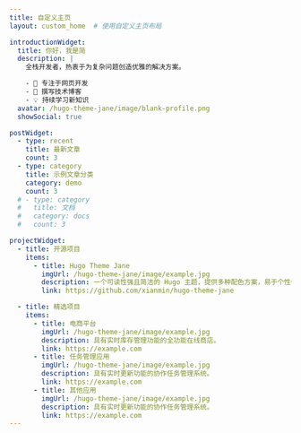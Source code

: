 ```yaml
---
title: 自定义主页
layout: custom_home  # 使用自定义主页布局

introductionWidget:
  title: 你好，我是简
  description: |
    全栈开发者，热衷于为复杂问题创造优雅的解决方案。

    - 🚀 专注于网页开发
    - 📝 撰写技术博客
    - 💡 持续学习新知识
  avatar: /hugo-theme-jane/image/blank-profile.png
  showSocial: true

postWidget:
  - type: recent
    title: 最新文章
    count: 3
  - type: category
    title: 示例文章分类
    category: demo
    count: 3
  # - type: category
  #   title: 文档
  #   category: docs
  #   count: 3

projectWidget:
  - title: 开源项目
    items:
      - title: Hugo Theme Jane
        imgUrl: /hugo-theme-jane/image/example.jpg
        description: 一个可读性强且简洁的 Hugo 主题，提供多种配色方案，易于个性化定制。自 2018 年以来运行良好。
        link: https://github.com/xianmin/hugo-theme-jane

  - title: 精选项目
    items:
      - title: 电商平台
        imgUrl: /hugo-theme-jane/image/example.jpg
        description: 具有实时库存管理功能的全功能在线商店。
        link: https://example.com
      - title: 任务管理应用
        imgUrl: /hugo-theme-jane/image/example.jpg
        description: 具有实时更新功能的协作任务管理系统。
        link: https://example.com
      - title: 其他应用
        imgUrl: /hugo-theme-jane/image/example.jpg
        description: 具有实时更新功能的协作任务管理系统。
        link: https://example.com
---
```

